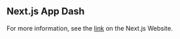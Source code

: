 ## Next.js App Dash
For more information, see the [link](https://nextjs.org/learn) on the Next.js Website.
